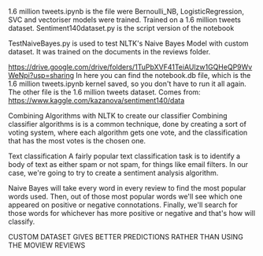 1.6 million tweets.ipynb is the file were Bernoulli_NB, LogisticRegression, SVC and vectoriser models were trained. Trained on a 1.6 million tweets dataset. 
Sentiment140dataset.py is the script version of the notebook

TestNaiveBayes.py is used to test NLTK's Naive Bayes Model with custom dataset. It was trained on the documents in the reviews folder.

https://drive.google.com/drive/folders/1TuPbXVF41TeiAUlzw1GQHeQP9WvWeNpi?usp=sharing
In here you can find the notebook.db file, which is the 1.6 million tweets.ipynb kernel saved, so you don't have to run it all again.
The other file is the 1.6 million tweets dataset. Comes from: https://www.kaggle.com/kazanova/sentiment140/data









Combining Algorithms with NLTK to create our classifier
Combining classifier algorithms is is a common technique, done by creating a sort
 of voting system, where each algorithm gets one vote, and the classification that 
 has the most votes is the chosen one.

Text classification
A fairly popular text classification task is to identify a body of text as either
spam or not spam, for things like email filters. In our case, we're going to try 
to create a sentiment analysis algorithm.

Naive Bayes will take every word in every review to find the most popular words used. 
Then, out of those most popular words we'll see which one appeared on positive
or negative connotations. Finally, we'll search for those words for whichever has
more positive or negative and that's how will classify.

CUSTOM DATASET GIVES BETTER PREDICTIONS RATHER THAN USING THE MOVIEW REVIEWS
